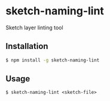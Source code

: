 # sketch-naming-lint
Sketch layer linting tool

## Installation
```sh
$ npm install -g sketch-naming-lint
```

## Usage
```
$ sketch-naming-lint <sketch-file>
```
